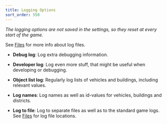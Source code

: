 ```yaml
---
title: Logging Options
sort_order: 550
---
```

*The logging options are not saved in the settings, so they reset at every start of the game.*

See [Files](Files.html) for more info about log files.

- **Debug log**: 
  Log extra debugging information.

- **Developer log**: 
  Log even more stuff, that might be useful when developing or debugging.

- **Object list log**:
  Regularly log lists of vehicles and buildings, including relevant values.
  
- **Log names**:
  Log names as well as id-values for vehicles, buildings and districts.

- **Log to file**:
  Log to separate files as well as to the standard game logs.
  See [Files](Files.html) for log file locations.
